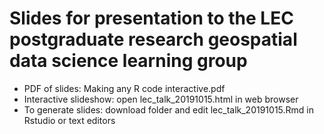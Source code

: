 # Slides for presentation to the LEC postgraduate research geospatial data science learning group
- PDF of slides: Making any R code interactive.pdf
- Interactive slideshow: open lec_talk_20191015.html in web browser
- To generate slides: download folder and edit lec_talk_20191015.Rmd in Rstudio or text editors
